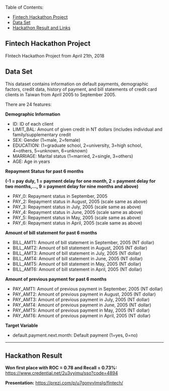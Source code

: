 Table of Contents:
+ [Fintech Hackathon Project](#Fintech_Hackathon_Project) </br>
+ [Data Set](#Data_Set) </br>
+ [Hackathon Result and Links](#Links) </br>
## <a name="Fintech_Hackathon_Project"></a> Fintech Hackathon Project
FIntech Hackathon Project from April 21th, 2018

## <a name="Data_Set"></a> Data Set 

This dataset contains information on default payments, demographic factors, credit data, history of payment, and bill statements of credit card clients in Taiwan from April 2005 to September 2005.

There are 24 features:

**Demographic Information**
- ID: ID of each client
- LIMIT_BAL: Amount of given credit in NT dollars (includes individual and family/supplementary credit
- SEX: Gender (1=male, 2=female)
- EDUCATION: (1=graduate school, 2=university, 3=high school, 4=others, 5=unknown, 6=unknown)
- MARRIAGE: Marital status (1=married, 2=single, 3=others)
- AGE: Age in years

**Repayment Status for past 6 months**

**(-1 = pay duly, 1 = payment delay for one month, 2 = payment delay for two months,..., 9 = payment delay for nine months and above)**

- PAY_0: Repayment status in September, 2005 
- PAY_2: Repayment status in August, 2005 (scale same as above)
- PAY_3: Repayment status in July, 2005 (scale same as above)
- PAY_4: Repayment status in June, 2005 (scale same as above)
- PAY_5: Repayment status in May, 2005 (scale same as above)
- PAY_6: Repayment status in April, 2005 (scale same as above)


**Amount of bill statement for past 6 months**
- BILL_AMT1: Amount of bill statement in September, 2005 (NT dollar)
- BILL_AMT2: Amount of bill statement in August, 2005 (NT dollar)
- BILL_AMT3: Amount of bill statement in July, 2005 (NT dollar)
- BILL_AMT4: Amount of bill statement in June, 2005 (NT dollar)
- BILL_AMT5: Amount of bill statement in May, 2005 (NT dollar)
- BILL_AMT6: Amount of bill statement in April, 2005 (NT dollar)

**Amount of previous payment for past 6 months**
- PAY_AMT1: Amount of previous payment in September, 2005 (NT dollar)
- PAY_AMT2: Amount of previous payment in August, 2005 (NT dollar)
- PAY_AMT3: Amount of previous payment in July, 2005 (NT dollar)
- PAY_AMT4: Amount of previous payment in June, 2005 (NT dollar)
- PAY_AMT5: Amount of previous payment in May, 2005 (NT dollar)
- PAY_AMT6: Amount of previous payment in April, 2005 (NT dollar)

**Target Variable**
- default.payment.next.month: Default payment (1=yes, 0=no)

***

## <a name="Links"></a> Hackathon Result 

**Won first place with ROC = 0.78 and Recall = 0.73%:**
https://www.credential.net/2u3vyimu/sso?code=4894

**Presentation:**
https://prezi.com/p/u7gonyvlmslg/fintech/

